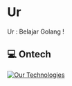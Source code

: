 # Ur
Ur : Belajar Golang !

## 💻 Ontech
[![Our Technologies](https://skillicons.dev/icons?i=golang)](https://skillicons.dev)
